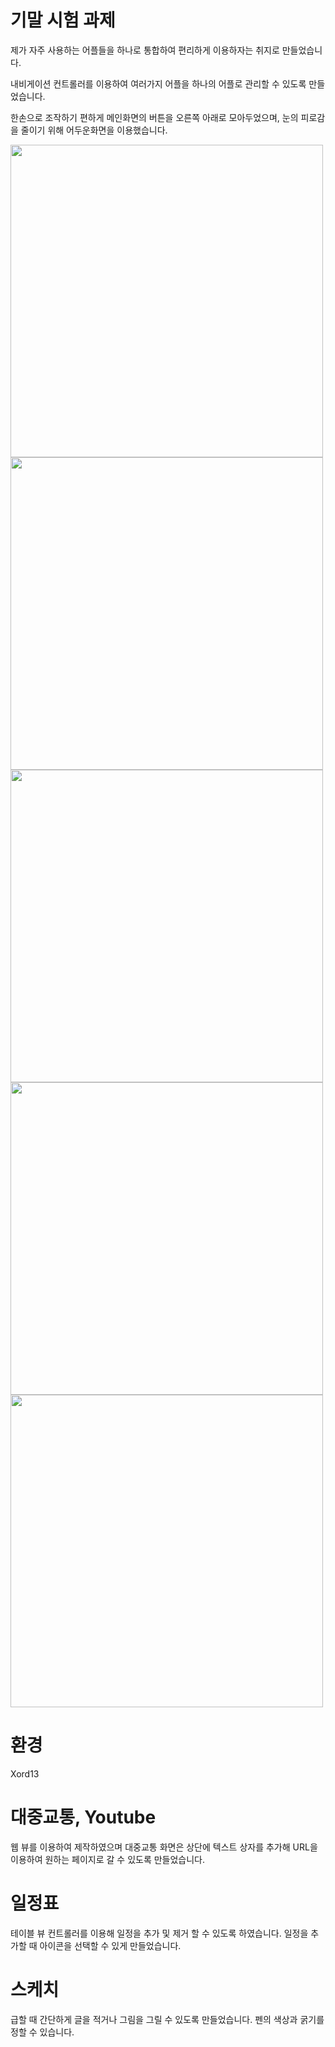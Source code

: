 # 기말 시험 과제
제가 자주 사용하는 어플들을 하나로 통합하여 편리하게 이용하자는 취지로 만들었습니다.

내비게이션 컨트롤러를 이용하여 여러가지 어플을 하나의 어플로 관리할 수 있도록 만들었습니다.

한손으로 조작하기 편하게 메인화면의 버튼을 오른쪽 아래로 모아두었으며, 눈의 피로감을 줄이기 위해 어두운화면을 이용했습니다.

<img src="https://user-images.githubusercontent.com/105588287/174071902-09eeafd8-702b-4117-b996-b2962a12e974.png" weidth="250" height="500"/> <img src="https://user-images.githubusercontent.com/105588287/174071895-c1371218-c011-4eb3-ab34-7db2ce81cbd0.png" weidth="250" height="500"/> <img src="https://user-images.githubusercontent.com/105588287/174071885-efd19c4f-e170-44a6-be94-56b8fc05b2e0.png" weidth="250" height="500"/>
<img src="https://user-images.githubusercontent.com/105588287/174071890-723accd2-f0e0-4ab5-b37a-b0fa2b409928.png" weidth="250" height="500"/>
<img src="https://user-images.githubusercontent.com/105588287/174071874-b86fae15-2d4a-4f8a-aeb7-e2e5e5c99348.png" weidth="250" height="500"/>

# 환경
Xord13

# 대중교통, Youtube
웹 뷰를 이용하여 제작하였으며 대중교통 화면은 상단에 텍스트 상자를 추가해 URL을 이용하여 원하는 페이지로 갈 수 있도록 만들었습니다.

# 일정표
테이블 뷰 컨트롤러를 이용해 일정을 추가 및 제거 할 수 있도록 하였습니다. 일정을 추가할 때 아이콘을 선택할 수 있게 만들었습니다.

# 스케치
급할 때 간단하게 글을 적거나 그림을 그릴 수 있도록 만들었습니다. 펜의 색상과 굵기를 정할 수 있습니다.
